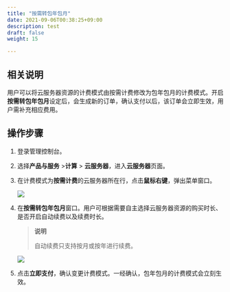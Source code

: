 ```yaml
---
title: "按需转包年包月"
date: 2021-09-06T00:38:25+09:00
description: test
draft: false
weight: 15

---
```


## 相关说明

用户可以将云服务器资源的计费模式由按需计费修改为包年包月的计费模式。开启**按需转包年包月**设定后，会生成新的订单，确认支付以后，该订单会立即生效，用户需补充相应费用。


## 操作步骤

1. 登录管理控制台。

2. 选择**产品与服务** >**计算** > **云服务器**，进入**云服务器**页面。

3. 在计费模式为**按需计费**的云服务器所在行，点击**鼠标右键**，弹出菜单窗口。

   ![](../_images/change2-1.png)
   
4. 在**按需转包年包月**窗口。用户可根据需要自主选择云服务器资源的购买时长、是否开启自动续费以及续费时长。

   > **说明**
   >
   > 自动续费只支持按月或按年进行续费。

   ![](../_images/change2-2.png)

5. 点击**立即支付**，确认变更计费模式。一经确认，包年包月的计费模式会立刻生效。